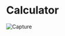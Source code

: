 # Calculator
![Capture](https://user-images.githubusercontent.com/116462964/205186325-d5d9022e-7ece-46f9-b209-a8a6021e8a48.PNG)
